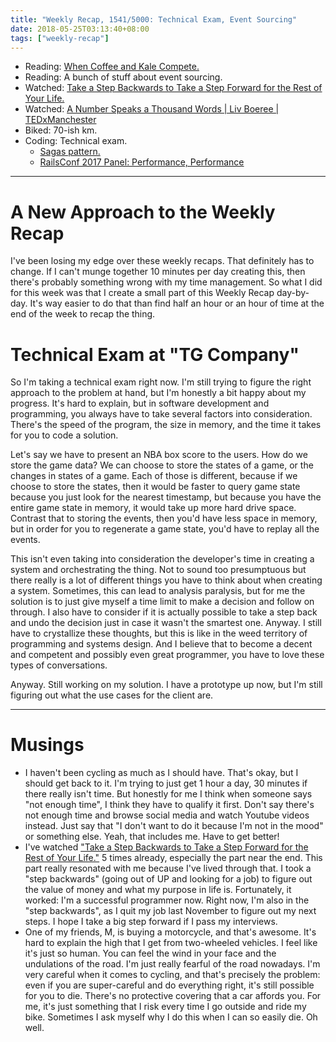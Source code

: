 ```yaml
---
title: "Weekly Recap, 1541/5000: Technical Exam, Event Sourcing"
date: 2018-05-25T03:13:40+08:00
tags: ["weekly-recap"]
---
```


- Reading: [When Coffee and Kale Compete.](http://www.whencoffeeandkalecompete.com/)
- Reading: A bunch of stuff about event sourcing.
- Watched: [Take a Step Backwards to Take a Step Forward for the Rest of Your Life.](https://www.youtube.com/watch?v=WkJtsjv9ICc)
- Watched: [A Number Speaks a Thousand Words | Liv Boeree | TEDxManchester](https://www.youtube.com/watch?v=zankirmsRAc)
- Biked: 70-ish km.
- Coding: Technical exam.
  - [Sagas pattern.](https://www.youtube.com/watch?v=xDuwrtwYHu8)
  - [RailsConf 2017 Panel: Performance, Performance](https://www.youtube.com/watch?v=SMxlblLe_Io)

---

# A New Approach to the Weekly Recap

I've been losing my edge over these weekly recaps. That definitely has to change. If I can't munge together 10 minutes per day creating this, then there's probably something wrong with my time management. So what I did for this week was that I create a small part of this Weekly Recap day-by-day. It's way easier to do that than find half an hour or an hour of time at the end of the week to recap the thing.

# Technical Exam at "TG Company"

So I'm taking a technical exam right now. I'm still trying to figure the right approach to the problem at hand, but I'm honestly a bit happy about my progress. It's hard to explain, but in software development and programming, you always have to take several factors into consideration. There's the speed of the program, the size in memory, and the time it takes for you to code a solution.

Let's say we have to present an NBA box score to the users. How do we store the game data? We can choose to store the states of a game, or the changes in states of a game. Each of those is different, because if we choose to store the states, then it would be faster to query game state because you just look for the nearest timestamp, but because you have the entire game state in memory, it would take up more hard drive space. Contrast that to storing the events, then you'd have less space in memory, but in order for you to regenerate a game state, you'd have to replay all the events.

This isn't even taking into consideration the developer's time in creating a system and orchestrating the thing. Not to sound too presumptuous but there really is a lot of different things you have to think about when creating a system. Sometimes, this can lead to analysis paralysis, but for me the solution is to just give myself a time limit to make a decision and follow on through. I also have to consider if it is actually possible to take a step back and undo the decision just in case it wasn't the smartest one. Anyway. I still have to crystallize these thoughts, but this is like in the weed territory of programming and systems design. And I believe that to become a decent and competent and possibly even great programmer, you have to love these types of conversations.

Anyway. Still working on my solution. I have a prototype up now, but I'm still figuring out what the use cases for the client are.

---

# Musings

- I haven't been cycling as much as I should have. That's okay, but I should get back to it. I'm trying to just get 1 hour a day, 30 minutes if there really isn't time. But honestly for me I think when someone says "not enough time", I think they have to qualify it first. Don't say there's not enough time and browse social media and watch Youtube videos instead. Just say that "I don't want to do it because I'm not in the mood" or something else. Yeah, that includes me. Have to get better!
- I've watched ["Take a Step Backwards to Take a Step Forward for the Rest of Your Life."](https://www.youtube.com/watch?v=WkJtsjv9ICc) 5 times already, especially the part near the end. This part really resonated with me because I've lived through that. I took a "step backwards" (going out of UP and looking for a job) to figure out the value of money and what my purpose in life is. Fortunately, it worked: I'm a successful programmer now. Right now, I'm also in the "step backwards", as I quit my job last November to figure out my next steps. I hope I take a big step forward if I pass my interviews.
- One of my friends, M, is buying a motorcycle, and that's awesome. It's hard to explain the high that I get from two-wheeled vehicles. I feel like it's just so human. You can feel the wind in your face and the undulations of the road. I'm just really fearful of the road nowadays. I'm very careful when it comes to cycling, and that's precisely the problem: even if you are super-careful and do everything right, it's still possible for you to die. There's no protective covering that a car affords you. For me, it's just something that I risk every time I go outside and ride my bike. Sometimes I ask myself why I do this when I can so easily die. Oh well.
